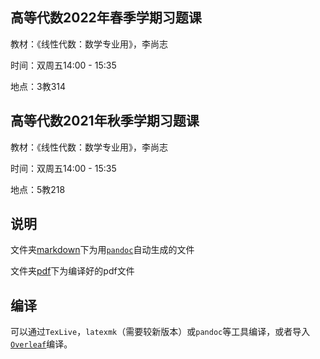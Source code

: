 ## 高等代数2022年春季学期习题课

教材：《线性代数：数学专业用》，李尚志

时间：双周五14:00 - 15:35

地点：3教314

## 高等代数2021年秋季学期习题课

教材：《线性代数：数学专业用》，李尚志

时间：双周五14:00 - 15:35

地点：5教218


## 说明
文件夹[markdown](markdown/)下为用[`pandoc`](https://pandoc.org/)自动生成的文件

文件夹[pdf](pdf/)下为编译好的pdf文件


## 编译

可以通过`TexLive`，`latexmk`（需要较新版本）或`pandoc`等工具编译，或者导入[`Overleaf`](https://www.overleaf.com/dash)编译。
